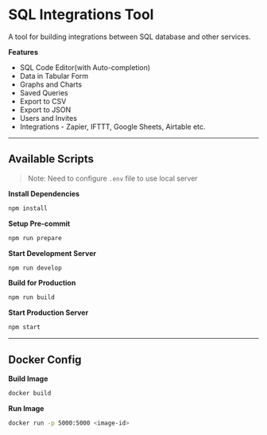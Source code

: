 # SQL Integrations Tool

A tool for building integrations between SQL database and other services.

**Features**

- SQL Code Editor(with Auto-completion)
- Data in Tabular Form
- Graphs and Charts
- Saved Queries
- Export to CSV
- Export to JSON
- Users and Invites
- Integrations - Zapier, IFTTT, Google Sheets, Airtable etc.

---

## Available Scripts

> Note: Need to configure `.env` file to use local server

**Install Dependencies**

```bash
npm install
```

**Setup Pre-commit**

```bash
npm run prepare
```

**Start Development Server**

```bash
npm run develop
```

**Build for Production**

```bash
npm run build
```

**Start Production Server**

```bash
npm start
```

---

## Docker Config

**Build Image**

```bash
docker build
```

**Run Image**

```bash
docker run -p 5000:5000 <image-id>
```

